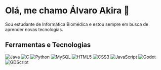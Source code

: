 # Olá, me chamo Álvaro Akira 👋

Sou estudante de Informática Biomédica e estou sempre em busca de aprender novas tecnologias.  

## Ferramentas e Tecnologias

<!-- Ícones de linguagens e ferramentas -->
![Java](https://img.shields.io/badge/Java-ED8B00?style=for-the-badge&logo=java&logoColor=white)
![C](https://img.shields.io/badge/C-00599C?style=for-the-badge&logo=c&logoColor=white)
![Python](https://img.shields.io/badge/Python-3776AB?style=for-the-badge&logo=python&logoColor=white)
![MySQL](https://img.shields.io/badge/MySQL-4479A1?style=for-the-badge&logo=mysql&logoColor=white)
![HTML5](https://img.shields.io/badge/HTML5-E34F26?style=for-the-badge&logo=html5&logoColor=white)
![CSS3](https://img.shields.io/badge/CSS3-1572B6?style=for-the-badge&logo=css3&logoColor=white)
![JavaScript](https://img.shields.io/badge/JavaScript-F7DF1E?style=for-the-badge&logo=javascript&logoColor=black)
![Godot](https://img.shields.io/badge/Godot-333333?style=for-the-badge&logo=godotengine&logoColor=white)
![GDScript](https://img.shields.io/badge/GDScript-FFFFFF?style=for-the-badge&logo=godotengine&logoColor=black)
